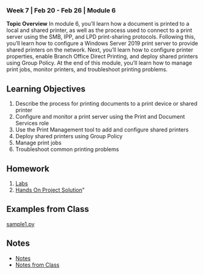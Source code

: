### Week 7 | Feb 20 - Feb 26 | Module 6
**Topic Overview**
In module 6, you’ll learn how a document is printed to a local and shared printer, as well as the process used to connect to a print server using the SMB, IPP, and LPD print-sharing protocols. Following this, you’ll learn how to configure a Windows Server 2019 print server to provide shared printers on the network. Next, you’ll learn how to configure printer properties, enable Branch Office Direct Printing, and deploy shared printers using Group Policy. At the end of this module, you’ll learn how to manage print jobs, monitor printers, and troubleshoot printing problems.
## Learning Objectives
1.  Describe the process for printing documents to a print device or shared printer
2. Configure and monitor a print server using the Print and Document Services role
3. Use the Print Management tool to add and configure shared printers
4. Deploy shared printers using Group Policy
5. Manage print jobs
6. Troubleshoot common printing problems
## Homework
1. [Labs](Labs/Readme.md)
2. [Hands On Project Solution](HandsOn/y)"

## Examples from Class
[sample1.py](samples/sample1.py)

## Notes
*   [Notes](Notes/Notes.md)
*   [Notes from Class](Notes/ClassNotes.ipynb)
